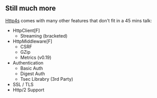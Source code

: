 ## Still much more

[Http4s](http://http4s.org/) comes with many other features that don't fit in a 45 mins talk:

- HttpClient[F]
  - Streaming (bracketed)
- HttpMiddleware[F]
  + CSRF
  + GZip
  + Metrics (v0.19)
- Authentication
  + Basic Auth
  + Digest Auth
  + Tsec Librabry (3rd Party)
- SSL / TLS
- Http/2 Support

